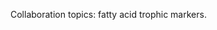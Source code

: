 ﻿---
# Display name
name: Philippe Soudant

# Username (this should match the folder name)
authors:
- dauby-patrick

# Is this the primary user of the site?
superuser: false

# Role/position
role: 

# Organizations/Affiliations
organizations:
- name: French National Centre for Scientific Research (France) 
  url: "https://www-iuem.univ-brest.fr/lemar/equipe/soudant-philippe/?lang=en"

# Short bio (displayed in user profile at end of posts)
bio: CNRS (FR) 

# Organizational groups that you belong to (for People widget)
#   Set this to `[]` or comment out if you are not using People widget.
user_groups:
- Collaborators
---
Collaboration topics:  fatty acid trophic markers.
